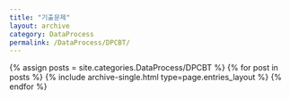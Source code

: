 ```yaml
---
title: "기출문제"
layout: archive
category: DataProcess
permalink: /DataProcess/DPCBT/
---
```


{% assign posts = site.categories.DataProcess/DPCBT %}
{% for post in posts %} {% include archive-single.html type=page.entries_layout %} {% endfor %}
